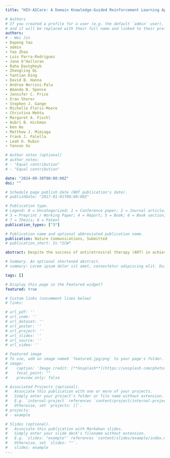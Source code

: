 ```yaml
---
title: "HIV-AICare: A Domain Knowledge-Guided Reinforcement Learning Approach for Optimizing Antiretroviral Therapy in People with HIV"

# Authors
# If you created a profile for a user (e.g. the default `admin` user), write the username (folder name) here 
# and it will be replaced with their full name and linked to their profile.
authors:
# - Wei Jin
- Dapeng Yao
- admin
- Yao Zhao
- Luis Parra-Rodriguez
- Jane O’Halloran
- Raha Dastgheyb
- Zhengling Qi
- Yantian Ding
- David B. Hanna
- Andrea Norcini-Pala
- Amanda B. Spence
- Jennifer C. Price
- Eran Shorer
- Stephen J. Gange
- Michelle Floris-Moore
- Christina Mehta
- Margaret A. Fischl
- Aubri B. Hickman
- Ken Ho
- Matthew J. Mimiaga
- Frank J. Palella
- Leah H. Rubin
- Yanxun Xu

# Author notes (optional)
# author_notes:
# - "Equal contribution"
# - "Equal contribution"

date: "2024-09-30T00:00:00Z"
doi: ""

# Schedule page publish date (NOT publication's date).
# publishDate: "2017-01-01T00:00:00Z"

# Publication type.
# Legend: 0 = Uncategorized; 1 = Conference paper; 2 = Journal article;
# 3 = Preprint / Working Paper; 4 = Report; 5 = Book; 6 = Book section;
# 7 = Thesis; 8 = Patent
publication_types: ["3"]

# Publication name and optional abbreviated publication name.
publication: Nature Communications, Submitted
# publication_short: In *ICW*

abstract: Despite the success of antiretroviral therapy (ART) in achieving viral suppression in people with HIV (PWH), numerous ART-related adverse effects have been reported. Effective HIV management should prioritize viral suppression while simultaneously minimizing adverse effects, with regimens tailored to the specific characteristics of each individual. However, there is a lack of individualized approaches that leverage real-world evidence to assist with ART selection in clinical practice, particularly for treatment-experienced PWH. To address this, we developed **HIV-AICare**, a data-driven artificial intelligence (AI) tool for personalized ART selection. Leveraging reinforcement learning and clinical guidelines, **HIV-AICare** streamlines the complex process of selecting ART regimens, optimizing both treatment efficacy and long-term patient outcomes. Applied to the MACS/WIHS Combined Cohort Study data, **HIV-AICare** effectively navigates HIV treatment complexities. Its recommendations align with current clinical practice, offering tailored, guideline-compliant treatment options, highlighting the potential of a data-driven and domain knowledge-guided approach to enhance clinical decision-making. 

# Summary. An optional shortened abstract.
# summary: Lorem ipsum dolor sit amet, consectetur adipiscing elit. Duis posuere tellus ac convallis placerat. Proin tincidunt magna sed ex sollicitudin condimentum.

tags: []

# Display this page in the Featured widget?
featured: true

# Custom links (uncomment lines below)
# links:

# url_pdf: ''
# url_code: ''
# url_dataset: ''
# url_poster: ''
# url_project: ''
# url_slides: ''
# url_source: ''
# url_video: ''

# Featured image
# To use, add an image named `featured.jpg/png` to your page's folder. 
# image:
#    caption: 'Image credit: [**Unsplash**](https://unsplash.com/photos/pLCdAaMFLTE)'
#    focal_point: ""
#    preview_only: false

# Associated Projects (optional).
#   Associate this publication with one or more of your projects.
#   Simply enter your project's folder or file name without extension.
#   E.g. `internal-project` references `content/project/internal-project/index.md`.
#   Otherwise, set `projects: []`.
# projects:
# - example

# Slides (optional).
#   Associate this publication with Markdown slides.
#   Simply enter your slide deck's filename without extension.
#   E.g. `slides: "example"` references `content/slides/example/index.md`.
#   Otherwise, set `slides: ""`.
#   slides: example
---
```

